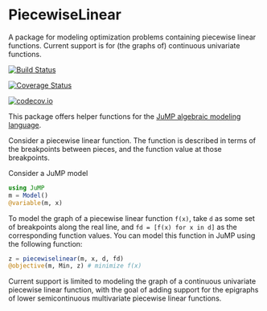 # PiecewiseLinear

A package for modeling optimization problems containing piecewise linear functions. Current support is for (the graphs of) continuous univariate functions.

[![Build Status](https://travis-ci.org/joehuchette/PiecewiseLinear.jl.svg?branch=master)](https://travis-ci.org/joehuchette/PiecewiseLinear.jl)

[![Coverage Status](https://coveralls.io/repos/joehuchette/PiecewiseLinear.jl/badge.svg?branch=master&service=github)](https://coveralls.io/github/joehuchette/PiecewiseLinear.jl?branch=master)

[![codecov.io](http://codecov.io/github/joehuchette/PiecewiseLinear.jl/coverage.svg?branch=master)](http://codecov.io/github/joehuchette/PiecewiseLinear.jl?branch=master)

This package offers helper functions for the [JuMP algebraic modeling language](https://github.com/JuliaOpt/JuMP.jl).

Consider a piecewise linear function. The function is described in terms of the breakpoints between pieces, and the function value at those breakpoints.

Consider a JuMP model

```julia
using JuMP
m = Model()
@variable(m, x)
```

To model the graph of a piecewise linear function ``f(x)``, take ``d`` as some set of breakpoints along the real line, and ``fd = [f(x) for x in d]`` as the corresponding function values. You can model this function in JuMP using the following function:

```julia
z = piecewiselinear(m, x, d, fd)
@objective(m, Min, z) # minimize f(x)
```

Current support is limited to modeling the graph of a continuous univariate piecewise linear function, with the goal of adding support for the epigraphs of lower semicontinuous multivariate piecewise linear functions.
